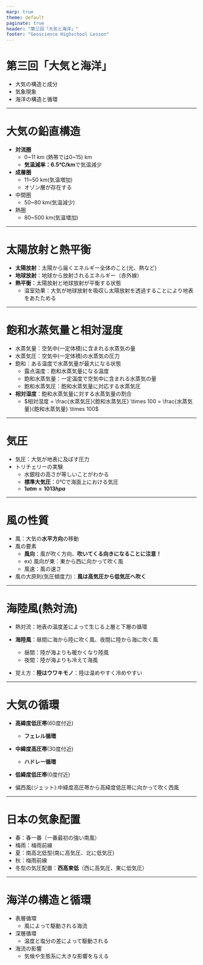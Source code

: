 ```yaml
---
marp: true
theme: default
paginate: true
header: "第三回「大気と海洋」"
footer: "Geoscience Highschool Lesson"
---
```


# 第三回「大気と海洋」

- 大気の構造と成分
- 気象現象
- 海洋の構造と循環

---

# 大気の鉛直構造

- **対流圏**
  - 0~11 km (熱帯では0~15) km
  - **気温減率：6.5℃/km**で気温減少
- **成層圏**
  - 11~50 km(気温増加)
  - オゾン層が存在する
- 中間圏
  - 50~80 km(気温減少)
- 熱圏
  - 80~500 km(気温増加)

---

# 太陽放射と熱平衡

- **太陽放射**：太陽から届くエネルギー全体のこと(光、熱など)
- **地球放射**：地球から放射されるエネルギー（赤外線）
- **熱平衡**：太陽放射と地球放射が平衡する状態
  - 温室効果：大気が地球放射を吸収し太陽放射を透過することにより地表をあたためる

---

# 飽和水蒸気量と相対湿度

- 水蒸気量：空気中(一定体積)に含まれる水蒸気の量
- 水蒸気圧：空気中(一定体積)の水蒸気の圧力
- 飽和：ある温度で水蒸気量が最大になる状態
  - 露点温度：飽和水蒸気量になる温度
  - 飽和水蒸気量：一定温度で空気中に含まれる水蒸気の量
  - 飽和水蒸気圧：飽和水蒸気量に対応する水蒸気圧
- **相対湿度**：飽和水蒸気量に対する水蒸気量の割合
  - $相対湿度 = \frac{水蒸気圧}{飽和水蒸気圧} \times 100 = \frac{水蒸気量}{飽和水蒸気量} \times 100$
  
---

# 気圧

- 気圧：大気が地表に及ぼす圧力
- トリチェリーの実験
  - 水銀柱の高さが等しいことがわかる
  - **標準大気圧**：0℃で海面上における気圧
  - **$1 atm = 1013 hpa$**

---

# 風の性質

- 風：大気の**水平方向**の移動
- 風の要素
  - **風向**：風が吹く方向、**吹いてくる向きになることに注意！**
  - ex) 風向が東：東から西に向かって吹く風
  - 風速：風の速さ
- 風の大原則(気圧傾度力)：**風は高気圧から低気圧へ吹く**

---

# 海陸風(熱対流)

- 熱対流：地表の温度差によって生じる上層と下層の循環
- **海陸風**：昼間に海から陸に吹く風、夜間に陸から海に吹く風
  - 昼間：陸が海よりも暖かくなり陸風
  - 夜間：陸が海よりも冷えて海風
  
- 覚え方：**陸はウワキモノ**：陸は温めやすく冷めやすい

---

# 大気の循環

- **高緯度低圧帯**(60度付近)
  - **フェレル循環**
- **中緯度高圧帯**(30度付近)
  - **ハドレー循環**
- **低緯度低圧帯**(0度付近)

- 偏西風(ジェット):中緯度高圧帯から高緯度低圧帯に向かって吹く西風

---

# 日本の気象配置

- 春：春一番（一番最初の強い南風）
- 梅雨：梅雨前線
- 夏：南高北低型(南に高気圧、北に低気圧)
- 秋：梅雨前線
- 冬型の気圧配置：**西高東低**（西に高気圧、東に低気圧）

---

# 海洋の構造と循環

- 表層循環
  - 風によって駆動される海流
- 深層循環
  - 温度と塩分の差によって駆動される
- 海流の影響
  - 気候や生態系に大きな影響を与える
